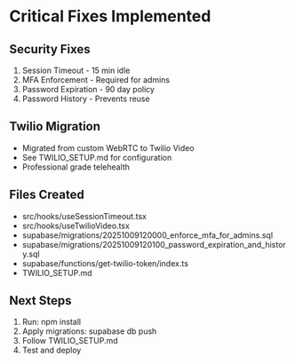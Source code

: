 # Critical Fixes Implemented

## Security Fixes

1. Session Timeout - 15 min idle
2. MFA Enforcement - Required for admins
3. Password Expiration - 90 day policy
4. Password History - Prevents reuse

## Twilio Migration

- Migrated from custom WebRTC to Twilio Video
- See TWILIO_SETUP.md for configuration
- Professional grade telehealth

## Files Created

- src/hooks/useSessionTimeout.tsx
- src/hooks/useTwilioVideo.tsx  
- supabase/migrations/20251009120000_enforce_mfa_for_admins.sql
- supabase/migrations/20251009120100_password_expiration_and_history.sql
- supabase/functions/get-twilio-token/index.ts
- TWILIO_SETUP.md

## Next Steps

1. Run: npm install
2. Apply migrations: supabase db push
3. Follow TWILIO_SETUP.md
4. Test and deploy
